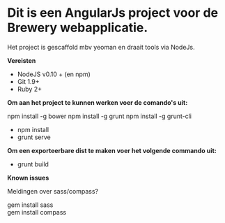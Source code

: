 
Dit is een AngularJs project voor de Brewery webapplicatie. 
====

Het project is gescaffold mbv yeoman en draait tools via NodeJs.

**Vereisten**

* NodeJS v0.10 + (en npm)
* Git 1.9+
* Ruby 2+

**Om aan het project te kunnen werken voer de comando's uit:**

npm install -g bower
npm install -g grunt
npm install -g grunt-cli


* npm install
* grunt serve

**Om een exporteerbare dist te maken voer het volgende commando uit:**

* grunt build



**Known issues**

Meldingen over sass/compass?

gem install sass<br/>
gem install compass


